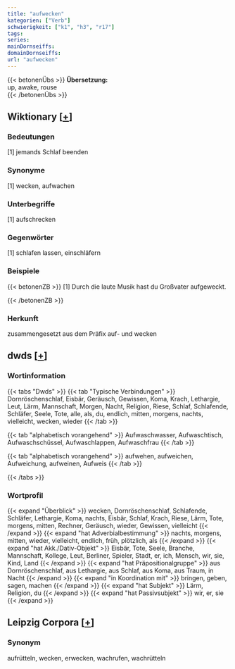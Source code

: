 ```yaml
---
title: "aufwecken"
kategorien: ["Verb"]
schwierigkeit: ["k1", "h3", "r17"]
tags:
series:
mainDornseiffs:
domainDornseiffs:
url: "aufwecken"
---
```


{{< betonenÜbs >}}
**Übersetzung:**  
up, awake, rouse  
{{< /betonenÜbs >}}

## Wiktionary [[+](https://de.wiktionary.org/wiki/aufwecken)]

### Bedeutungen
[1] jemands Schlaf beenden  

### Synonyme
[1] wecken, aufwachen  

### Unterbegriffe
[1] aufschrecken  

### Gegenwörter
[1] schlafen lassen, einschläfern  

### Beispiele
{{< betonenZB >}}
[1] Durch die laute Musik hast du Großvater aufgeweckt.  

{{< /betonenZB >}}
### Herkunft
zusammengesetzt aus dem Präfix auf- und wecken  



## dwds [[+](https://www.dwds.de/wb/aufwecken)]

### Wortinformation
{{< tabs "Dwds" >}}
{{< tab "Typische Verbindungen" >}}
Dornröschenschlaf, Eisbär, Geräusch, Gewissen, Koma, Krach, Lethargie, Leut, Lärm, Mannschaft, Morgen, Nacht, Religion, Riese, Schlaf, Schlafende, Schläfer, Seele, Tote, alle, als, du, endlich, mitten, morgens, nachts, vielleicht, wecken, wieder
{{< /tab >}}

{{< tab "alphabetisch vorangehend" >}}
Aufwaschwasser, Aufwaschtisch, Aufwaschschüssel, Aufwaschlappen, Aufwaschfrau
{{< /tab >}}

{{< tab "alphabetisch vorangehend" >}}
aufwehen, aufweichen, Aufweichung, aufweinen, Aufweis
{{< /tab >}}

{{< /tabs >}}

### Wortprofil
{{< expand "Überblick" >}} wecken, Dornröschenschlaf, Schlafende, Schläfer, Lethargie, Koma, nachts, Eisbär, Schlaf, Krach, Riese, Lärm, Tote, morgens, mitten, Rechner, Geräusch, wieder, Gewissen, vielleicht {{< /expand >}}
{{< expand "hat Adverbialbestimmung" >}} nachts, morgens, mitten, wieder, vielleicht, endlich, früh, plötzlich, als {{< /expand >}}
{{< expand "hat Akk./Dativ-Objekt" >}} Eisbär, Tote, Seele, Branche, Mannschaft, Kollege, Leut, Berliner, Spieler, Stadt, er, ich, Mensch, wir, sie, Kind, Land {{< /expand >}}
{{< expand "hat Präpositionalgruppe" >}} aus Dornröschenschlaf, aus Lethargie, aus Schlaf, aus Koma, aus Traum, in Nacht {{< /expand >}}
{{< expand "in Koordination mit" >}} bringen, geben, sagen, machen {{< /expand >}}
{{< expand "hat Subjekt" >}} Lärm, Religion, du {{< /expand >}}
{{< expand "hat Passivsubjekt" >}} wir, er, sie {{< /expand >}}

## Leipzig Corpora [[+](https://corpora.uni-leipzig.de/en/res?word=aufwecken&corpusId=deu_newscrawl-public_2018)]


### Synonym
aufrütteln, wecken, erwecken, wachrufen, wachrütteln

